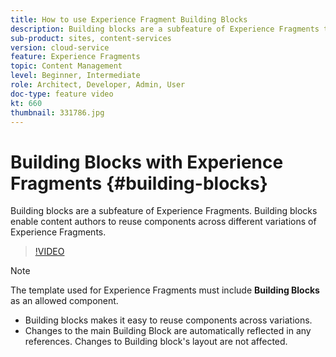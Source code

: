 ```yaml
---
title: How to use Experience Fragment Building Blocks
description: Building blocks are a subfeature of Experience Fragments that enable the reuse of authored components across variations of Experience Fragments.
sub-product: sites, content-services
version: cloud-service
feature: Experience Fragments
topic: Content Management
level: Beginner, Intermediate
role: Architect, Developer, Admin, User
doc-type: feature video
kt: 660
thumbnail: 331786.jpg
---
```


# Building Blocks with Experience Fragments {#building-blocks}

Building blocks are a subfeature of Experience Fragments. Building blocks enable content authors to reuse components across different variations of Experience Fragments.

>[!VIDEO](https://video.tv.adobe.com/v/331786/?quality=12&learn=on)

>[!NOTE]
>
> The template used for Experience Fragments must include **Building Blocks** as an allowed component.

* Building blocks makes it easy to reuse components across variations.
* Changes to the main Building Block are automatically reflected in any references. Changes to Building block's layout are not affected.
